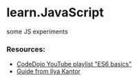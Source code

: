 # learn.JavaScript
some JS experiments

### Resources:

* [CodeDojo YouTube playlist "ES6 basics"](https://www.youtube.com/playlist?list=PLqHlAwsJRxAOpWPtj2T6HhSzX-lKmKV2q)
* [Guide from Ilya Kantor](https://learn.javascript.ru/)
